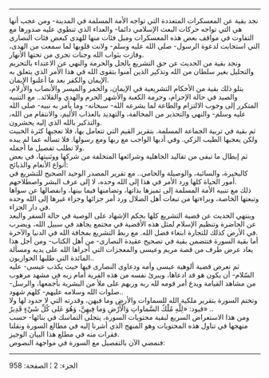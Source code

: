 ------------------------------------------------------------------------

نجد بقية عن المعسكرات المتعددة التي تواجه الأمة المسلمة في المدينة- ومن
عجب أنها هي التي تواجه حركات البعث الإسلامي دائما- والعداء الذي تنطوي
عليه صدورها مع التفاوت في مواقف بعض هذه المعسكرات وميل فئات منها للهدى
كبعض فئات النصارى التي استجابت لدعوة الرسول- صلى الله عليه وسلم- ولانت
قلوبها لما سمعت من الهدى، وفازت بثواب الله وجنات تجري من تحتها
الأنهار.  
ونجد بقية من الحديث عن حق التشريع بالحل والحرمة والنهي عن الاعتداء
بالتحريم والتحليل بغير سلطان من الله وتذكير الذين آمنوا بتقوى الله في
هذا الأمر الذي يتعلق به الإيمان والكفر بعد ما أعلنوا الإيمان.  
يتلو ذلك بقية من الأحكام التشريعية في الإيمان، والخمر والميسر والأنصاب
والأزلام، والصيد في حالة الإحرام، وحرمة الكعبة والأشهر الحرم والهدي
والقلائد.. مع التنبيه المتكرر إلى وجوب الالتزام والطاعة لما يشرعه الله-
سبحانه- وما يأمر به نبيه- صلى الله عليه وسلم- والنهي والتحذير من
المخالفة، والتهديد بالعذاب الأليم، والانتقام من الله، والتذكير بالله
الذي إليه يحشرون.  
ثم بقية في تربية الجماعة المسلمة. بتقرير القيم التي تتعامل بها، فلا
تعجبها كثرة الخبيث ولكن يعجبها الطيب الزكي. وفي أدبها الواجب مع ربها ومع
رسولها. فلا تسأله عما لم يبده ولا تطلب تفصيل ما أجمله.  
ثم إبطال ما تبقى من تقاليد الجاهلية وشرائعها المتخلفة من شركها ووثنيتها،
في بعض أنواع الأنعام والذبائح:  
كالبحيرة، والسائبة، والوصيلة والحامي.. مع تقرير المصدر الوحيد الصحيح
للتشريع في أمور الحياة كلها ورد الأمر في هذا إلى الله وحده، لا إلى عرف
البشر واصطلاحهم.  
ذلك مع تنبيه الأمة المسلمة إلى تميزها بذاتها، وتضامنها فيما بينها،
وانفصالها عن سواها وتبعتها الخاصة، وبراءتها من تبعات أهل الضلال ورد أمر
جزائها وجزاء غيرها إلى الله وحده في دار الجزاء.  
وينتهي الحديث عن قضية التشريع كلها بحكم الإشهاد على الوصية في حالة السفر
والبعد عن الحاضرة وتنظيم الإسلام لمثل هذه الأقضية في مجتمع يجاهد في سبيل
الله، ويضرب في الأرض كذلك للتجارة ابتغاء فضل الله. مع ربط التشريع بمخافة
الله في الدنيا والآخرة.  
أما بقية السورة فتتضمن بقية في تصحيح عقيدة النصارى- من أهل الكتاب- ومن
أجل هذا يعاد عرض طرف من قصة مريم وعيسى والمعجزات التي أجراها الله على
يديه ومسألة المائدة التي طلبها الحواريون..  
ثم تعرض قضية ألوهية عيسى وأمه ودعاوى النصارى فيها حيث يكذب عيسى- عليه
السّلام- أن يكون هو قد ادعاها، ويبرئ نفسه من هذه الفرية أمام ربه في مشهد
مرهوب من مشاهد القيامة ويدع أمر قومه لله ربه وربهم على ملأ من البشرية
بأجمعها، والرسل- صلوات الله وسلامه عليهم- كلهم شهود..  
وتختم السورة بتقرير ملكية الله للسماوات والأرض وما فيهن، وقدرته التي لا
حدود لها ولا قيود: «لِلَّهِ مُلْكُ السَّماواتِ وَالْأَرْضِ وَما فِيهِنَّ، وَهُوَ عَلى كُلِّ شَيْءٍ
قَدِيرٌ» ..  
ومن هذا الاستعراض السريع لبقية محتويات السورة، يتجلى التماسك في بنائها-
حسب منهجها في تناول هذه المحتويات وهو المنهج الذي أشرنا إليه في مطالع
السورة ونقلنا فقرات منه في مطلع هذا البيان الوجيز.  
فنمضي الآن بالتفصيل مع السورة في مواجهة النصوص:

------------------------------------------------------------------------

الجزء: 2 ¦ الصفحة: 958
